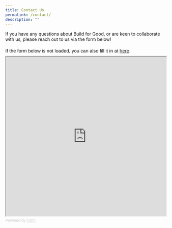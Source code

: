 ```yaml
---
title: Contact Us
permalink: /contact/
description: ""
---
```

If you have any questions about Build for Good, or are keen to collaborate with us, please reach out to us via the form below!

<div style="font-family: Sans-Serif; font-size: 15px; color: #000; opacity: 0.9; padding-top: 5px; padding-bottom: 8px;"> If the form below is not loaded, you can also fill it in at <a href="https://form.gov.sg/644552cc14ca440013e1f2a2">here</a>. </div>  
<iframe style="width: 100%; height: 500px" src="https://form.gov.sg/644552cc14ca440013e1f2a2" id="iframe"></iframe> <div style="font-family: Sans-Serif; font-size: 12px; color: #999; opacity: 0.5; padding-top: 5px;"> Powered by <a style="color: #999" href="https://form.gov.sg">Form</a> </div>
